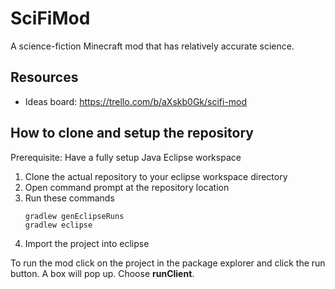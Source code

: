 # SciFiMod
A science-fiction Minecraft mod that has relatively accurate science.

## Resources
- Ideas board: https://trello.com/b/aXskb0Gk/scifi-mod

## How to clone and setup the repository

Prerequisite: Have a fully setup Java Eclipse workspace

1. Clone the actual repository to your eclipse workspace directory
2. Open command prompt at the repository location
3. Run these commands
	```
	gradlew genEclipseRuns
	gradlew eclipse
	```
4. Import the project into eclipse

To run the mod click on the project in the package explorer and click the run button. A box will pop up. Choose **runClient**.
